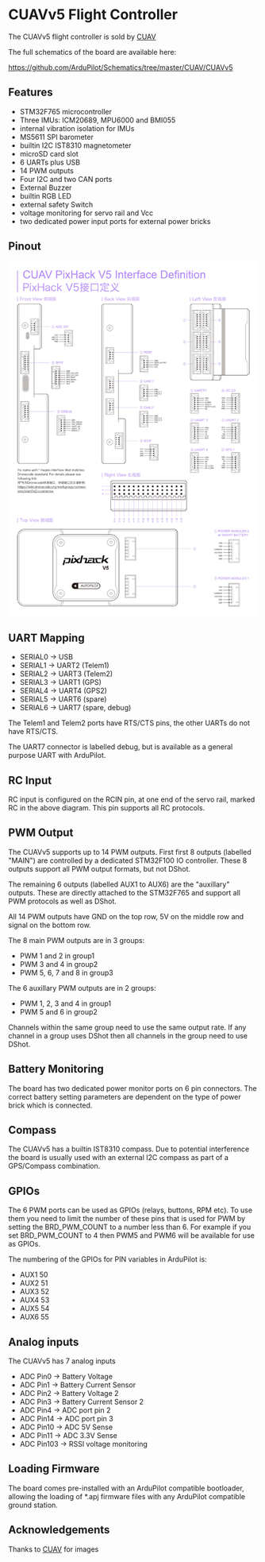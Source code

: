 # CUAVv5 Flight Controller

The CUAVv5 flight controller is sold by [CUAV](http://store.cuav.net/)

The full schematics of the board are available here:

  https://github.com/ArduPilot/Schematics/tree/master/CUAV/CUAVv5

## Features

 - STM32F765 microcontroller
 - Three IMUs: ICM20689, MPU6000 and BMI055
 - internal vibration isolation for IMUs
 - MS5611 SPI barometer
 - builtin I2C IST8310 magnetometer
 - microSD card slot
 - 6 UARTs plus USB
 - 14 PWM outputs
 - Four I2C and two CAN ports
 - External Buzzer
 - builtin RGB LED
 - external safety Switch
 - voltage monitoring for servo rail and Vcc
 - two dedicated power input ports for external power bricks

## Pinout

![CUAVv5 Board](CUAVv5-pinout.jpg "CUAVv5")

## UART Mapping

 - SERIAL0 -> USB
 - SERIAL1 -> UART2 (Telem1)
 - SERIAL2 -> UART3 (Telem2)
 - SERIAL3 -> UART1 (GPS)
 - SERIAL4 -> UART4 (GPS2)
 - SERIAL5 -> UART6 (spare)
 - SERIAL6 -> UART7 (spare, debug)

The Telem1 and Telem2 ports have RTS/CTS pins, the other UARTs do not
have RTS/CTS.

The UART7 connector is labelled debug, but is available as a general
purpose UART with ArduPilot.

## RC Input
 
RC input is configured on the RCIN pin, at one end of the servo rail,
marked RC in the above diagram. This pin supports all RC protocols.

## PWM Output

The CUAVv5 supports up to 14 PWM outputs. First first 8 outputs (labelled
"MAIN") are controlled by a dedicated STM32F100 IO controller. These 8
outputs support all PWM output formats, but not DShot.

The remaining 6 outputs (labelled AUX1 to AUX6) are the "auxillary"
outputs. These are directly attached to the STM32F765 and support all
PWM protocols as well as DShot.

All 14 PWM outputs have GND on the top row, 5V on the middle row and
signal on the bottom row.

The 8 main PWM outputs are in 3 groups:

 - PWM 1 and 2 in group1
 - PWM 3 and 4 in group2
 - PWM 5, 6, 7 and 8 in group3

The 6 auxillary PWM outputs are in 2 groups:

 - PWM 1, 2, 3 and 4 in group1
 - PWM 5 and 6 in group2

Channels within the same group need to use the same output rate. If
any channel in a group uses DShot then all channels in the group need
to use DShot.

## Battery Monitoring

The board has two dedicated power monitor ports on 6 pin
connectors. The correct battery setting parameters are dependent on
the type of power brick which is connected.

## Compass

The CUAVv5 has a builtin IST8310 compass. Due to potential
interference the board is usually used with an external I2C compass as
part of a GPS/Compass combination.

## GPIOs

The 6 PWM ports can be used as GPIOs (relays, buttons, RPM etc). To
use them you need to limit the number of these pins that is used for
PWM by setting the BRD_PWM_COUNT to a number less than 6. For example
if you set BRD_PWM_COUNT to 4 then PWM5 and PWM6 will be available for
use as GPIOs.

The numbering of the GPIOs for PIN variables in ArduPilot is:

 - AUX1 50
 - AUX2 51
 - AUX3 52
 - AUX4 53
 - AUX5 54
 - AUX6 55

## Analog inputs

The CUAVv5 has 7 analog inputs

 - ADC Pin0 -> Battery Voltage
 - ADC Pin1 -> Battery Current Sensor
 - ADC Pin2 -> Battery Voltage 2
 - ADC Pin3 -> Battery Current Sensor 2
 - ADC Pin4 -> ADC port pin 2
 - ADC Pin14 -> ADC port pin 3
 - ADC Pin10 -> ADC 5V Sense
 - ADC Pin11 -> ADC 3.3V Sense
 - ADC Pin103 -> RSSI voltage monitoring

## Loading Firmware

The board comes pre-installed with an ArduPilot compatible bootloader,
allowing the loading of *.apj firmware files with any ArduPilot
compatible ground station.

## Acknowledgements

Thanks to [CUAV](http://cuav.net) for images
